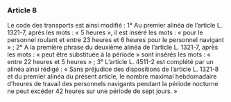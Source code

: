 ### Article 8
Le code des transports est ainsi modifié :
1° Au premier alinéa de l’article L. 1321-7, après les mots : « 5 heures », il est inséré les
mots : « pour le personnel roulant et entre 23 heures et 6 heures pour le personnel navigant » ;
2° A la première phrase du deuxième alinéa de l’article L. 1321-7, après les mots : « peut
être substituée à la période » sont insérés les mots : « entre 22 heures et 5 heures » ;
3° L’article L. 4511-2 est complété par un alinéa ainsi rédigé :
« Sans préjudice des dispositions de l’article L. 1321-8 et du premier alinéa du présent
article, le nombre maximal hebdomadaire d’heures de travail des personnels navigants pendant la
période nocturne ne peut excéder 42 heures sur une période de sept jours. »
